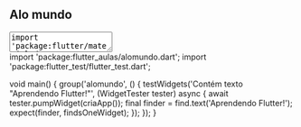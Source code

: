 ## Alo mundo

<textarea class="code lang-flutter" data-filename="flutter_aulas/lib/alomundo.dart">
import 'package:flutter/material.dart';

void main() {
  runApp(criaApp());
}

Text criaApp() {
  return const Text(
    'Aprendendo Flutter!',
    textDirection: TextDirection.ltr,
  );
}
</textarea>

<div class="testcode">
import 'package:flutter_aulas/alomundo.dart';
import 'package:flutter_test/flutter_test.dart';

void main() {
  group('alomundo', () {
    testWidgets('Contém texto "Aprendendo Flutter!"',
        (WidgetTester tester) async {
      await tester.pumpWidget(criaApp());
      final finder = find.text('Aprendendo Flutter!');
      expect(finder, findsOneWidget);
    });
  });
}
</div>